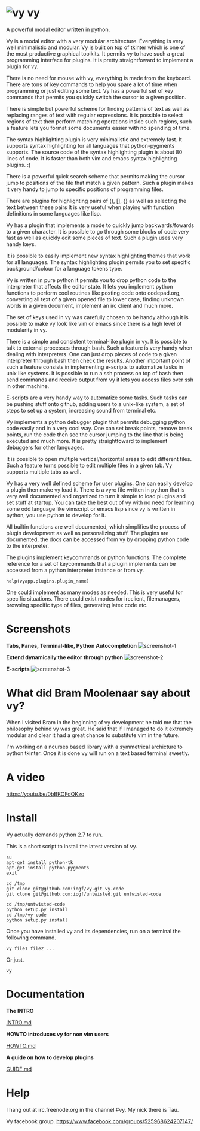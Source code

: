 ![vy](vy.gif) vy
================

A powerful modal editor written in python.

Vy is a modal editor with a very modular architecture. Everything is very well minimalistic and modular. 
Vy is built on top of tkinter which is one of the most productive graphical toolkits. It permits vy
to have such a great programming interface for plugins. It is pretty straightfoward to implement a plugin for vy.

There is no need for mouse with vy, everything is made from the keyboard. There are tons of key commands to help 
you spare a lot of time when programming or just editing some text. Vy has a powerful set of key commands that
permits you quickly switch the cursor to a given position. 

There is simple but powerful scheme for finding patterns of text as well as replacing ranges of text with regular 
expressions. It is possible to select regions of text then perform matching operations inside such regions, 
such a feature lets you format some documents easier with no spending of time.

The syntax highlighting plugin is very minimalistic and extremely fast. It supports syntax highlighting 
for all languages that python-pygments supports. The source code of the syntax highlighting plugin is about 
80 lines of code. It is faster than both vim and emacs syntax highlighting plugins. :)

There is a powerful quick search scheme that permits making the cursor jump to positions of the file that match
a given pattern. Such a plugin makes it very handy to jump to specific positions of programming files.

There are plugins for highlighting pairs of (), [], {} as well as selecting the text between these pairs 
It is very useful when playing with function definitions in some languages like lisp.

Vy has a plugin that implements a mode to quickly jump backwards/fowards to a given character. It is possible
to go through some blocks of code very fast as well as quickly edit some pieces of text. Such a plugin
uses very handy keys.

It is possible to easily implement new syntax highlighting themes that work for all languages.
The syntax highlighting plugin permits you to set specific background/colour for a language tokens type.

Vy is written in pure python it permits you to drop python code to the interpreter that affects the editor state.
It lets you implement python functions to perform cool routines like posting code onto codepad.org, converting all text 
of a given opened file to lower case, finding unknown words in a given document, implement an irc client and much more.

The set of keys used in vy was carefully chosen to be handy although it is possible to make vy look like vim or emacs since
there is a high level of modularity in vy.

There is a simple and consistent terminal-like plugin in vy. It is possible to talk to external processes through bash.
Such a feature is very handy when dealing with interpreters. One can just drop pieces of code to a given interpreter 
through bash then check the results. Another important point of such a feature consists in implementing e-scripts 
to automatize tasks in unix like systems. It is possible to run a ssh process on top of bash then send commands and receive 
output from vy it lets you access files over ssh in other machine.

E-scripts are a very handy way to automatize some tasks. Such tasks can be pushing stuff onto github, adding users 
to a unix-like system, a set of steps to set up a system, increasing sound from terminal etc. 

Vy implements a python debugger plugin that permits debugging python code easily and in a very cool way. 
One can set break points, remove break points, run the code then see the cursor jumping to the line 
that is being executed and much more. It is pretty straightfoward to implement debuggers for other languages.

It is possible to open multiple vertical/horizontal areas to edit different files. Such a feature turns possible
to edit multiple files in a given tab. Vy supports multiple tabs as well.

Vy has a very well defined scheme for user plugins. One can easily develop a plugin then make vy load it.
There is a vyrc file written in python that is very well documented and organized to turn it simple to load
plugins and set stuff at startup. You can take the best out of vy with no need for learning some odd language
like vimscript or emacs lisp since vy is written in python, you use python to develop for it.

All builtin functions are well documented, which simplifies the process of plugin development as well as personalizing stuff.
The plugins are documented, the docs can be accessed from vy by dropping python code to the interpreter.

The plugins implement keycommands or python functions. The complete reference for a set of keycommands that a plugin implements 
can be accessed from a python interpreter instance or from vy.
    
    help(vyapp.plugins.plugin_name)

One could implement as many modes as needed. This is very useful for specific situations. There could exist modes 
for ircclient, filemanagers, browsing specific type of files, generating latex code etc.

Screenshots
===========

**Tabs, Panes, Terminal-like, Python Autocompletion**
![screenshot-1](screenshot-1.jpg)

**Extend dynamically the editor through python**
![screenshot-2](screenshot-2.jpg)

**E-scripts**
![screenshot-3](screenshot-3.jpg)

What did Bram Moolenaar say about vy?
=====================================

When I visited Bram in the beginning of vy development he told me that the philosophy behind
vy was great. He said that if I managed to do it extremely modular and clear it had a great chance
to substitute vim in the future.

I'm working on a ncurses based library with a symmetrical archicture to python tkinter. Once it is done
vy will run on a text based terminal sweetly.

A video
=======

https://youtu.be/0bBKOFdQKzo

Install
=======

Vy actually demands python 2.7 to run.

This is a short script to install the latest version of vy.

    su
    apt-get install python-tk
    apt-get install python-pygments
    exit

    cd /tmp
    git clone git@github.com:iogf/vy.git vy-code
    git clone git@github.com:iogf/untwisted.git untwisted-code 

    cd /tmp/untwisted-code
    python setup.py install
    cd /tmp/vy-code
    python setup.py install


    
Once you have installed vy and its dependencies,
run on a terminal the following command.

    vy file1 file2 ...

Or just.

    vy


Documentation
=============

**The INTRO**

[INTRO.md](INTRO.md)

**HOWTO introduces vy for non vim users**

[HOWTO.md](HOWTO.md)

**A guide on how to develop plugins**

[GUIDE.md](GUIDE.md)


Help
====

I hang out at irc.freenode.org in the channel #vy.
My nick there is Tau.

Vy facebook group.
https://www.facebook.com/groups/525968624207147/









